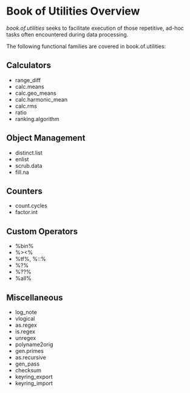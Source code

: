 # Book of Utilities Overview

*book.of.utilities* seeks to facilitate execution of those repetitive, ad-hoc tasks often encountered during data processing.

The following functional families are covered in book.of.utilities:

## Calculators

-   range_diff
-   calc.means
-   calc.geo_means
-   calc.harmonic_mean
-   calc.rms
-   ratio
-   ranking.algorithm

## Object Management

-   distinct.list
-   enlist
-   scrub.data
-   fill.na

## Counters

-   count.cycles
-   factor.int

## Custom Operators

-   %bin%
-   %\>\<%
-   %tf%, %::%
-   %?%
-   %??%
-   %all%

## Miscellaneous

-   log_note
-   vlogical
-   as.regex
-   is.regex
-   unregex
-   polyname2orig
-   gen.primes
-   as.recursive
-   gen_pass
-   checksum
-   keyring_export
-   keyring_import
